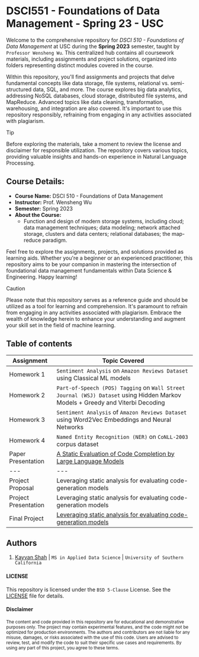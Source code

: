 # DSCI551 - Foundations of Data Management - Spring 23 - USC
Welcome to the comprehensive repository for _DSCI 510 - Foundations of Data Management_ at USC during the __Spring 2023__ semester, taught by `Professor Wensheng Wu`. This centralized hub contains all coursework materials, including assignments and project solutions, organized into folders representing distinct modules covered in the course.

Within this repository, you'll find assignments and projects that delve fundamental concepts like data storage, file systems, relational vs. semi-structured data, SQL, and more. The course explores big data analytics, addressing NoSQL databases, cloud storage, distributed file systems, and MapReduce. Advanced topics like data cleaning, transformation, warehousing, and integration are also covered. It's important to use this repository responsibly, refraining from engaging in any activities associated with plagiarism.

> [!TIP]
> Before exploring the materials, take a moment to review the license and disclaimer for responsible utilization. The repository covers various topics, providing valuable insights and hands-on experience in Natural Language Processing.

## Course Details:
- **Course Name:** DSCI 510 - Foundations of Data Management
- **Instructor:** Prof. Wensheng Wu
- **Semester:** Spring 2023
- **About the Course:**
  - Function and design of modern storage systems, including cloud; data management
techniques; data modeling; network attached storage, clusters and data centers;
relational databases; the map-reduce paradigm.

Feel free to explore the assignments, projects, and solutions provided as learning aids. Whether you're a beginner or an experienced practitioner, this repository aims to be your companion in mastering the intersection of foundational data management fundamentals within Data Science & Engineering. Happy learning!

> [!CAUTION]
> Please note that this repository serves as a reference guide and should be utilized as a tool for learning and comprehension. It's paramount to refrain from engaging in any activities associated with plagiarism. Embrace the wealth of knowledge herein to enhance your understanding and augment your skill set in the field of machine learning.

## Table of contents
| Assignment | Topic Covered                 |
|------------|-------------------------------|
| Homework 1 | `Sentiment Analysis` on `Amazon Reviews Dataset` using Classical ML models |
| Homework 2 | `Part-of-Speech (POS) Tagging` on `Wall Street Journal (WSJ) Dataset` using Hidden Markov Models + Greedy and Viterbi Decoding |
| Homework 3 | `Sentiment Analysis` of `Amazon Reviews Dataset` using Word2Vec Embeddings and Neural Networks |
| Homework 4 | `Named Entity Recognition (NER)` on `CoNLL-2003` corpus dataset|
| Paper Presentation | [A Static Evaluation of Code Completion by Large Language Models](paper-presentation/Group37-PaperPresentation.pdf) |
| --- | --- |
| Project Proposal | Leveraging static analysis for evaluating code-generation models |
| Project Presentation | Leveraging static analysis for evaluating code-generation models |
| Final Project | [Leveraging static analysis for evaluating code-generation models](https://github.com/ksanu1998/static_analysis_codegen_llms) |

## Authors
1. [Kayvan Shah](https://github.com/KayvanShah1) | `MS in Applied Data Science` | `University of Southern California`

#### LICENSE
This repository is licensed under the `BSD 5-Clause` License. See the [LICENSE](LICENSE) file for details.

#### Disclaimer

<sub>
The content and code provided in this repository are for educational and demonstrative purposes only. The project may contain experimental features, and the code might not be optimized for production environments. The authors and contributors are not liable for any misuse, damages, or risks associated with the use of this code. Users are advised to review, test, and modify the code to suit their specific use cases and requirements. By using any part of this project, you agree to these terms.
</sub>
